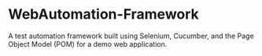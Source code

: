 # WebAutomation-Framework
A test automation framework built using Selenium, Cucumber, and the Page Object Model (POM) for a demo web application.

